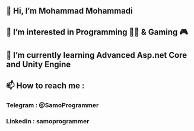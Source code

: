 ## 👋 Hi, I’m Mohammad Mohammadi
## 👀 I’m interested in Programming 👨‍💻 & Gaming 🎮
## 🌱 I’m currently learning Advanced Asp.net Core and Unity Engine
## 📫 How to reach me : 
###  Telegram : @SamoProgrammer
###  Linkedin : samoprogrammer
